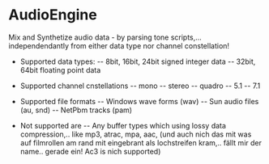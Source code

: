 # AudioEngine
Mix and Synthetize audio data - by parsing tone scripts,... independendantly from either data type nor channel constellation!

- Supported data types: 
-- 8bit, 16bit, 24bit signed integer data
-- 32bit, 64bit floating point data

- Supported channel cnstellations
-- mono
-- stereo
-- quadro
-- 5.1
-- 7.1

- Supported file formats
-- Windows wave forms (wav)
-- Sun audio files (au, snd)
-- NetPbm tracks (pam)

- Not supported are
-- Any buffer types which using lossy data compression,.. like mp3, atrac, mpa, aac, (und auch nich das mit was auf filmrollen am rand mit eingebrant als lochstreifen kram,.. fällt mir der name.. gerade ein! Ac3 is nich supported)
